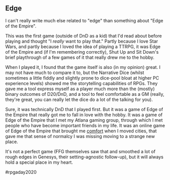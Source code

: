 ## Edge

I can't really write much else related to "edge" than something about "Edge of
the Empire".

This was the first game (outside of DnD as a kid) that I'd read about before
playing and thought "I _really_ want to play that." Partly because I love Star
Wars, and partly because I loved the idea of playing a TTRPG, it was Edge of the
Empire and (if I'm  remembering correctly), Shut Up and Sit Down's brief
playthrough of a few games of it that really drew me to the hobby.

When I played it, I found that the game itself is also (in my opinion) great. I
may not have much to compare it to, but the Narrative Dice (whilst sometimes a
little fiddly and slightly prone to dice-pool bloat at higher PC experience
levels) showed me the storytelling capabilities of RPGs. They gave me a tool
express myself as a player much more than the (mostly) binary outcomes of
D20/DnD, and a tool to feel comfortable as a GM (really, they're great, you can
really let the dice do a lot of the talking for you).

Sure, it was technically DnD that I played first. But it was a game of Edge of
the Empire that really got me to fall in love with the hobby. It was a game of
Edge of the Empire that I met my Atlana gaming group, through which I met people
who have become important friends in my life. It was an online game of Edge of
the Empire that brought me [comfort](17-comfort.md) when I moved cities, that
gave me that sense of normalcy I was missing moving to a strange new place.

It's not a perfect game (FFG themselves saw that and smoothed a lot of rough
edges in Genesys, their setting-agnostic follow-up), but it will always hold a
special place in my heart.

#rpgaday2020


